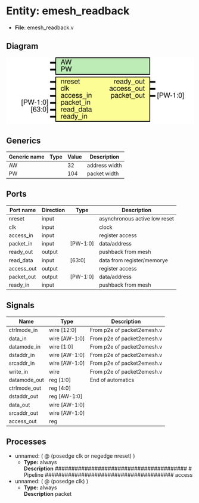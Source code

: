# Entity: emesh_readback

- **File**: emesh_readback.v
## Diagram

![Diagram](emesh_readback.svg "Diagram")
## Generics

| Generic name | Type | Value | Description       |
| ------------ | ---- | ----- | ----------------- |
| AW           |      | 32    |  address width    |
| PW           |      | 104   |  packet width     |
## Ports

| Port name  | Direction | Type     | Description                   |
| ---------- | --------- | -------- | ----------------------------- |
| nreset     | input     |          | asynchronous active low reset |
| clk        | input     |          | clock                         |
| access_in  | input     |          | register access               |
| packet_in  | input     | [PW-1:0] | data/address                  |
| ready_out  | output    |          | pushback from mesh            |
| read_data  | input     | [63:0]   | data from register/memorye    |
| access_out | output    |          | register access               |
| packet_out | output    | [PW-1:0] | data/address                  |
| ready_in   | input     |          | pushback from mesh            |
## Signals

| Name         | Type          | Description                 |
| ------------ | ------------- | --------------------------- |
| ctrlmode_in  | wire [12:0]   | From p2e of packet2emesh.v  |
| data_in      | wire [AW-1:0] | From p2e of packet2emesh.v  |
| datamode_in  | wire [1:0]    | From p2e of packet2emesh.v  |
| dstaddr_in   | wire [AW-1:0] | From p2e of packet2emesh.v  |
| srcaddr_in   | wire [AW-1:0] | From p2e of packet2emesh.v  |
| write_in     | wire          | From p2e of packet2emesh.v  |
| datamode_out | reg [1:0]     |  End of automatics          |
| ctrlmode_out | reg [4:0]     |                             |
| dstaddr_out  | reg [AW-1:0]  |                             |
| data_out     | wire [AW-1:0] |                             |
| srcaddr_out  | wire [AW-1:0] |                             |
| access_out   | reg           |                             |
## Processes
- unnamed: ( @ (posedge clk or negedge nreset) )
  - **Type:** always
</br>**Description**
######################################## # Pipeline #######################################    access 
- unnamed: ( @ (posedge clk) )
  - **Type:** always
</br>**Description**
packet 
